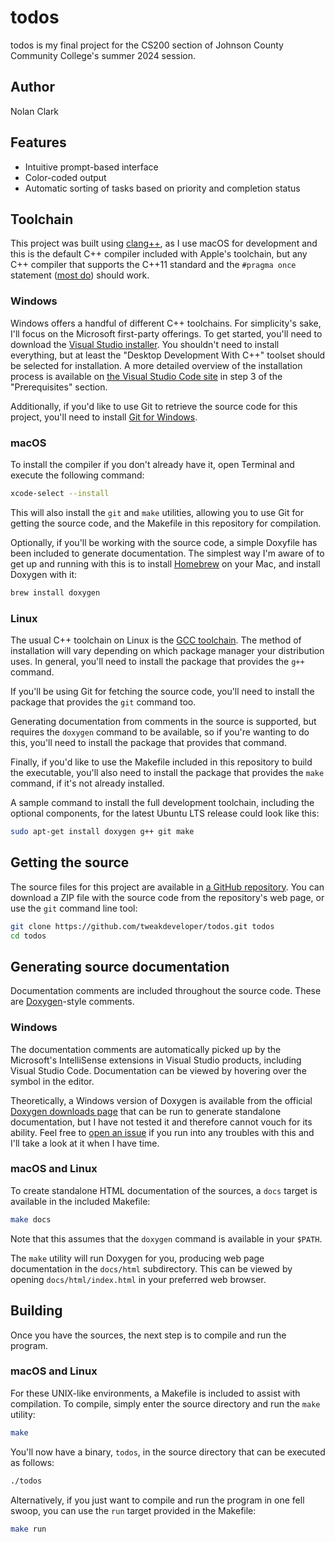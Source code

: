 # todos

todos is my final project for the CS200 section of Johnson County Community
College's summer 2024 session.

## Author

Nolan Clark

## Features

- Intuitive prompt-based interface
- Color-coded output
- Automatic sorting of tasks based on priority and completion status

## Toolchain

This project was built using [clang++](https://clang.llvm.org), as I use macOS
for development and this is the default C++ compiler included with Apple's
toolchain, but any C++ compiler that supports the C++11 standard and the
`#pragma once` statement ([most do](https://en.wikipedia.org/wiki/Pragma_once))
should work.

### Windows

Windows offers a handful of different C++ toolchains. For simplicity's sake,
I'll focus on the Microsoft first-party offerings. To get started, you'll need
to download the
[Visual Studio installer](https://visualstudio.microsoft.com/downloads/). You
shouldn't need to install everything, but at least the "Desktop Development
With C++" toolset should be selected for installation. A more detailed overview
of the installation process is available on
[the Visual Studio Code site](https://code.visualstudio.com/docs/cpp/config-msvc#_prerequisites)
in step 3 of the "Prerequisites" section.

Additionally, if you'd like to use Git to retrieve the source code for this
project, you'll need to install
[Git for Windows](https://git-scm.com/download/win).

### macOS

To install the compiler if you don't already have it, open Terminal and execute
the following command:

```sh
xcode-select --install
```

This will also install the `git` and `make` utilities, allowing you to use Git
for getting the source code, and the Makefile in this repository for
compilation.

Optionally, if you'll be working with the source code, a simple Doxyfile has
been included to generate documentation. The simplest way I'm aware of to get
up and running with this is to install [Homebrew](https://brew.sh) on your Mac,
and install Doxygen with it:

```sh
brew install doxygen
```

### Linux

The usual C++ toolchain on Linux is the [GCC toolchain](https://gcc.gnu.org).
The method of installation will vary depending on which package manager your
distribution uses. In general, you'll need to install the package that provides
the `g++` command.

If you'll be using Git for fetching the source code, you'll need to install the
package that provides the `git` command too.

Generating documentation from comments in the source is supported, but requires
the `doxygen` command to be available, so if you're wanting to do this, you'll
need to install the package that provides that command.

Finally, if you'd like to use the Makefile included in this repository to build
the executable, you'll also need to install the package that provides the
`make` command, if it's not already installed.

A sample command to install the full development toolchain, including the
optional components, for the latest Ubuntu LTS release could look like this:

```sh
sudo apt-get install doxygen g++ git make
```

## Getting the source

The source files for this project are available in
[a GitHub repository](https://github.com/tweakdeveloper/todos). You can
download a ZIP file with the source code from the repository's web page, or use
the `git` command line tool:

```sh
git clone https://github.com/tweakdeveloper/todos.git todos
cd todos
```

## Generating source documentation

Documentation comments are included throughout the source code. These are
[Doxygen](https://doxygen.nl)-style comments.

### Windows

The documentation comments are automatically picked up by the Microsoft's
IntelliSense extensions in Visual Studio products, including Visual Studio
Code. Documentation can be viewed by hovering over the symbol in the editor.

Theoretically, a Windows version of Doxygen is available from the official
[Doxygen downloads page](https://doxygen.nl/download.html) that can be run to
generate standalone documentation, but I have not tested it and therefore
cannot vouch for its ability. Feel free to
[open an issue](https://github.com/tweakdeveloper/todos/issues/new) if you run
into any troubles with this and I'll take a look at it when I have time.

### macOS and Linux

To create standalone HTML documentation of the sources, a `docs` target is
available in the included Makefile:

```sh
make docs
```

Note that this assumes that the `doxygen` command is available in your `$PATH`.

The `make` utility will run Doxygen for you, producing web page documentation
in the `docs/html` subdirectory. This can be viewed by opening
`docs/html/index.html` in your preferred web browser.

## Building

Once you have the sources, the next step is to compile and run the program.

### macOS and Linux

For these UNIX-like environments, a Makefile is included to assist with
compilation. To compile, simply enter the source directory and run the `make`
utility:

```sh
make
```

You'll now have a binary, `todos`, in the source directory that can be executed
as follows:

```sh
./todos
```

Alternatively, if you just want to compile and run the program in one fell
swoop, you can use the `run` target provided in the Makefile:

```sh
make run
```
